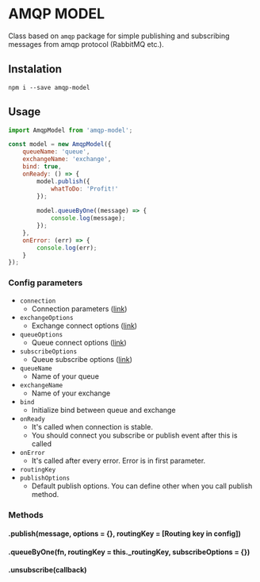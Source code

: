 # AMQP MODEL

Class based on `amqp` package for simple publishing and subscribing messages from amqp protocol (RabbitMQ etc.).

## Instalation

```
npm i --save amqp-model
```

## Usage

```javascript
import AmqpModel from 'amqp-model';

const model = new AmqpModel({
    queueName: 'queue',
    exchangeName: 'exchange',
    bind: true,
    onReady: () => {
        model.publish({
            whatToDo: 'Profit!'
        });
        
        model.queueByOne((message) => {
            console.log(message);
        });
    },
    onError: (err) => {
        console.log(err);
    }
});
```

### Config parameters

- `connection`
  - Connection parameters ([link](https://www.npmjs.com/package/amqp#connection-options-and-url))
- `exchangeOptions`
  - Exchange connect options ([link](https://www.npmjs.com/package/amqp#connectionexchangename-options-opencallback))
- `queueOptions`
  - Queue connect options ([link](https://www.npmjs.com/package/amqp#connectionqueuename-options-opencallback))
- `subscribeOptions`
  - Queue subscribe options ([link](https://www.npmjs.com/package/amqp#queuesubscribeoptions-listener))
- `queueName`
  - Name of your queue
- `exchangeName`
  - Name of your exchange
- `bind`
  - Initialize bind between queue and exchange
- `onReady`
  - It's called when connection is stable.
  - You should connect you subscribe or publish event after this is called
- `onError`
  - It's called after every error. Error is in first parameter.
- `routingKey`
- `publishOptions`
  - Default publish options. You can define other when you call publish method.
  
  
### Methods

#### .publish(message, options = {}, routingKey = [Routing key in config])

#### .queueByOne(fn, routingKey = this._routingKey, subscribeOptions = {})

#### .unsubscribe(callback)